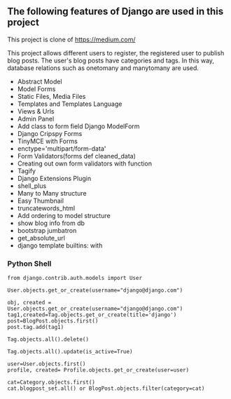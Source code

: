 ## The following features of Django are used in this project
This project is clone of https://medium.com/

This project allows different users to register, the registered user to publish blog posts. The user's blog posts have categories and tags. In this way, database relations such as onetomany and manytomany are used.

- Abstract Model
- Model Forms
- Static Files, Media Files
- Templates and Templates Language
- Views & Urls
- Admin Panel
- Add class to form field Django ModelForm
- Django Cripspy Forms
- TinyMCE with Forms
- enctype='multipart/form-data'
- Form Validators(forms def cleaned_data)
- Creating out own form validators with function
- Tagify
- Django Extensions Plugin
- shell_plus
- Many to Many structure
- Easy Thumbnail
- truncatewords_html
- Add ordering to model structure
- show blog info from db
- bootstrap jumbatron
- get_absolute_url
- django template builtins: with

### Python Shell
```
from django.contrib.auth.models import User

User.objects.get_or_create(username="django@django.com")

obj, created = User.objects.get_or_create(username="django@django.com")
tag1,created=Tag.objects.get_or_create(title='django')
post=BlogPost.objects.first()
post.tag.add(tag1)

Tag.objects.all().delete()

Tag.objects.all().update(is_active=True)

user=User.objects.first()
profile, created= Profile.objects.get_or_create(user=user)

cat=Category.objects.first()
cat.blogpost_set.all() or BlogPost.objects.filter(category=cat)

```

